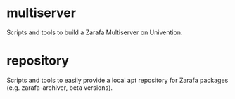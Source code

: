 multiserver
=====
Scripts and tools to build a Zarafa Multiserver on Univention.

repository
=====
Scripts and tools to easily provide a local apt repository for Zarafa packages (e.g. zarafa-archiver, beta versions).
